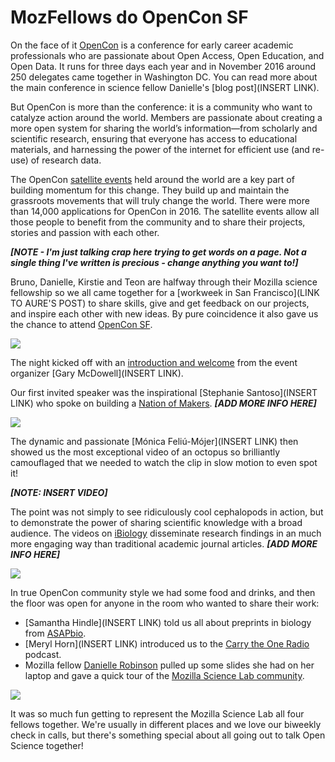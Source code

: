 # MozFellows do OpenCon SF

On the face of it [OpenCon](http://www.opencon2016.org/) is a conference for early career academic professionals who are passionate about Open Access, Open Education, and Open Data. It runs for three days each year and in November 2016 around 250 delegates came together in Washington DC. You can read more about the main conference in science fellow Danielle's [blog post](INSERT LINK).

But OpenCon is more than the conference: it is a community who want to catalyze action around the world. Members are passionate about creating a more open system for sharing the world’s information—from scholarly and scientific research, ensuring that everyone has access to educational materials, and harnessing the power of the internet for efficient use (and re-use) of research data.

The OpenCon [satellite events](http://www.opencon2016.org/satellites) held around the world are a key part of building momentum for this change. They build up and maintain the grassroots movements that will truly change the world. There were more than 14,000 applications for OpenCon in 2016. The satellite events allow all those people to benefit from the community and to share their projects, stories and passion with each other.

***[NOTE - I'm just talking crap here trying to get words on a page. Not a single thing I've written is precious - change anything you want to!]***

Bruno, Danielle, Kirstie and Teon are halfway through their Mozilla science fellowship so we all came together for a [workweek in San Francisco](LINK TO AURE'S POST) to share skills, give and get feedback on our projects, and inspire each other with new ideas. By pure coincidence it also gave us the chance to attend [OpenCon SF](http://www.opencon2016.org/opencon_san_francisco).

![](https://github.com/kirstiejane/fellows-class-2016/blob/master/kirstie/images/OpenCon_fellows.JPG)

The night kicked off with an [introduction and welcome](https://f1000research.com/slides/6-114) from the event organizer [Gary McDowell](INSERT LINK).

Our first invited speaker was the inspirational [Stephanie Santoso](INSERT LINK) who spoke on building a [Nation of Makers](http://www.nationofmakers.us/). ***[ADD MORE INFO HERE]***

![](https://github.com/kirstiejane/fellows-class-2016/blob/master/kirstie/images/OpenCon_Santoso.JPG)

The dynamic and passionate [Mónica Feliú-Mójer](INSERT LINK) then showed us the most exceptional video of an octopus so brilliantly camouflaged that we needed to watch the clip in slow motion to even spot it!

***[NOTE: INSERT VIDEO]***

The point was not simply to see ridiculously cool cephalopods in action, but to demonstrate the power of sharing scientific knowledge with a broad audience. The videos on [iBiology](https://www.ibiology.org/) disseminate research findings in an much more engaging way than traditional academic journal articles. ***[ADD MORE INFO HERE]***

![](https://github.com/kirstiejane/fellows-class-2016/blob/master/kirstie/images/OpenCon_FeliuMojer.JPG)

In true OpenCon community style we had some food and drinks, and then the floor was open for anyone in the room who wanted to share their work:

* [Samantha Hindle](INSERT LINK) told us all about preprints in biology from [ASAPbio](http://asapbio.org/).
* [Meryl Horn](INSERT LINK) introduced us to the [Carry the One Radio](http://www.carrytheoneradio.com/) podcast.
* Mozilla fellow [Danielle Robinson]() pulled up some slides she had on her laptop and gave a quick tour of the [Mozilla Science Lab community](https://github.com/daniellecrobinson/fellows-class-2016/blob/master/danielle/Mozilla%20-%20OpenConSF.pdf).

![](https://github.com/kirstiejane/fellows-class-2016/blob/master/kirstie/images/OpenCon_Danielle.JPG)

It was so much fun getting to represent the Mozilla Science Lab all four fellows together. We're usually in different places and we love our biweekly check in calls, but there's something special about all going out to talk Open Science together!
